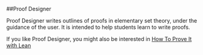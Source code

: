 ##Proof Designer

Proof Designer writes outlines of proofs in elementary set theory, under the guidance of the user.  It is intended to help students learn to write proofs.

If you like Proof Designer, you might also be interested in [How To Prove It with Lean](https://djvelleman.github.io/HTPIwL/)

